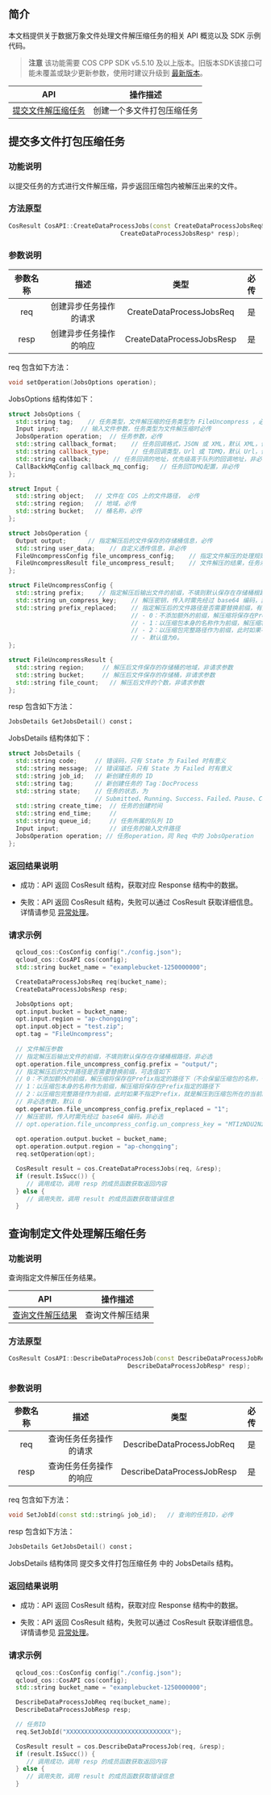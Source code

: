 ## 简介

本文档提供关于数据万象文件处理文件解压缩任务的相关 API 概览以及 SDK 示例代码。

> **注意**
>  该功能需要 COS CPP SDK v5.5.10 及以上版本。旧版本SDK该接口可能未覆盖或缺少更新参数，使用时建议升级到 [最新版本](https://cloud.tencent.com/document/product/460/72872)。


| API | 操作描述 |
| ------ | ------ |
| [提交文件解压缩任务](https://cloud.tencent.com/document/product/460/83087) | 创建一个多文件打包压缩任务 |

## 提交多文件打包压缩任务

### 功能说明

以提交任务的方式进行文件解压缩，异步返回压缩包内被解压出来的文件。

### 方法原型
``` c++
CosResult CosAPI::CreateDataProcessJobs(const CreateDataProcessJobsReq& req,
                               CreateDataProcessJobsResp* resp);
```

### 参数说明

| 参数名称 | 描述 | 类型 | 必传 |
|  :---: | :---: |  :---: | :---: |
| req | 创建异步任务操作的请求 | CreateDataProcessJobsReq  | 是 |
| resp | 创建异步任务操作的响应 | CreateDataProcessJobsResp  | 是 |


req 包含如下方法：

```cpp
void setOperation(JobsOptions operation);
```


JobsOptions 结构体如下：

```cpp
struct JobsOptions {
  std::string tag;    // 任务类型，文件解压缩的任务类型为 FileUncompress ，必传
  Input input;      // 输入文件参数，任务类型为文件解压缩时必传
  JobsOperation operation;  // 任务参数，必传
  std::string callback_format;    // 任务回调格式，JSON 或 XML，默认 XML，优先级高于队列的回调格式，非必传
  std::string callback_type;      // 任务回调类型，Url 或 TDMQ，默认 Url，优先级高于队列的回调类型，非必传
  std::string callback;      // 任务回调的地址，优先级高于队列的回调地址，非必传
  CallBackkMqConfig callback_mq_config;   // 任务回TDMQ配置，非必传
};

struct Input {
  std::string object;   // 文件在 COS 上的文件路径， 必传
  std::string region;   // 地域，必传
  std::string bucket;   // 桶名称，必传
};

struct JobsOperation {
  Output output;      // 指定解压后的文件保存的存储桶信息，必传
  std::string user_data;    // 自定义透传信息，非必传
  FileUncompressConfig file_uncompress_config;    // 指定文件解压的处理规则，必传
  FileUncompressResult file_uncompress_result;    // 文件解压的结果，任务未完成时不返回，非请求参数，在任务完成时返回
};

struct FileUncompressConfig {
  std::string prefix;    // 指定解压后输出文件的前缀，不填则默认保存在存储桶根路径，非必传
  std::string un_compress_key;    // 解压密钥，传入时需先经过 base64 编码，非必传
  std::string prefix_replaced;    // 指定解压后的文件路径是否需要替换前缀，有效值：
                                  // - 0：不添加额外的前缀，解压缩将保存在Prefix指定的路径下（不会保留压缩包的名称，仅将压缩包内的文件保存至指定的路径）。
                                  // - 1：以压缩包本身的名称作为前缀，解压缩将保存在Prefix指定的路径下。
                                  // - 2：以压缩包完整路径作为前缀，此时如果不指定Prefix，就是解压到压缩包所在的当前路径（包含压缩包本身名称）。
                                  // - 默认值为0。
};

struct FileUncompressResult {
  std::string region;     // 解压后文件保存的存储桶的地域，非请求参数
  std::string bucket;     // 解压后文件保存的存储桶，非请求参数
  std::string file_count;   // 解压后文件的个数，非请求参数
};
```


resp 包含如下方法：

```cpp
JobsDetails GetJobsDetail() const；
```

JobsDetails 结构体如下：

```cpp
struct JobsDetails {
  std::string code;     // 错误码，只有 State 为 Failed 时有意义
  std::string message;  // 错误描述，只有 State 为 Failed 时有意义
  std::string job_id;   // 新创建任务的 ID
  std::string tag;      // 新创建任务的 Tag：DocProcess
  std::string state;    // 任务的状态，为
                        // Submitted、Running、Success、Failed、Pause、Cancel 其中一个
  std::string create_time;  // 任务的创建时间
  std::string end_time;     //
  std::string queue_id;     // 任务所属的队列 ID
  Input input;              // 该任务的输入文件路径
  JobsOperation operation; // 任务operation，同 Req 中的 JobsOperation
};
```


### 返回结果说明
- 成功：API 返回 CosResult 结构，获取对应 Response 结构中的数据。

- 失败：API 返回 CosResult 结构，失败可以通过 CosResult 获取详细信息。详情请参见 [异常处理](https://cloud.tencent.com/document/product/436/35164)。


### 请求示例
```cpp
  qcloud_cos::CosConfig config("./config.json");
  qcloud_cos::CosAPI cos(config);
  std::string bucket_name = "examplebucket-1250000000";

  CreateDataProcessJobsReq req(bucket_name);
  CreateDataProcessJobsResp resp;

  JobsOptions opt;
  opt.input.bucket = bucket_name;
  opt.input.region = "ap-chongqing";
  opt.input.object = "test.zip";
  opt.tag = "FileUncompress";
 
  // 文件解压参数
  // 指定解压后输出文件的前缀，不填则默认保存在存储桶根路径，非必选
  opt.operation.file_uncompress_config.prefix = "output/";       
  // 指定解压后的文件路径是否需要替换前缀，可选值如下
  // 0：不添加额外的前缀，解压缩将保存在Prefix指定的路径下（不会保留压缩包的名称，仅将压缩包内的文件保存至指定的路径）
  // 1：以压缩包本身的名称作为前缀，解压缩将保存在Prefix指定的路径下
  // 2：以压缩包完整路径作为前缀，此时如果不指定Prefix，就是解压到压缩包所在的当前路径（包含压缩包本身名称）
  // 非必选参数，默认 0
  opt.operation.file_uncompress_config.prefix_replaced = "1";    
  // 解压密钥，传入时需先经过 base64 编码，非必选
  // opt.operation.file_uncompress_config.un_compress_key = "MTIzNDU2Nzg5MA==";
  
  opt.operation.output.bucket = bucket_name;
  opt.operation.output.region = "ap-chongqing";
  req.setOperation(opt);

  CosResult result = cos.CreateDataProcessJobs(req, &resp);
  if (result.IsSucc()) {
     // 调用成功，调用 resp 的成员函数获取返回内容
  } else {
     // 调用失败，调用 result 的成员函数获取错误信息
  } 
```


## 查询制定文件处理解压缩任务

### 功能说明

查询指定文件解压任务结果。

| API | 操作描述 |
| ------ | ------ |
| [查询文件解压结果](https://cloud.tencent.com/document/product/460/83088) | 查询文件解压结果 |

### 方法原型
``` c++
CosResult CosAPI::DescribeDataProcessJob(const DescribeDataProcessJobReq& req,
                                 DescribeDataProcessJobResp* resp);
```

### 参数说明

| 参数名称 | 描述 | 类型 | 必传 |
|  :---: | :---: |  :---: | :---: |
| req | 查询任务任务操作的请求 | DescribeDataProcessJobReq  | 是 |
| resp | 查询任务任务操作的响应 | DescribeDataProcessJobResp  | 是 |


req 包含如下方法：

```cpp
void SetJobId(const std::string& job_id);   // 查询的任务ID，必传
```

resp 包含如下方法：

```cpp
JobsDetails GetJobsDetail() const；
```

JobsDetails 结构体同 提交多文件打包压缩任务 中的 JobsDetails 结构。



### 返回结果说明
- 成功：API 返回 CosResult 结构，获取对应 Response 结构中的数据。

- 失败：API 返回 CosResult 结构，失败可以通过 CosResult 获取详细信息。详情请参见 [异常处理](https://cloud.tencent.com/document/product/436/35164)。


### 请求示例
```cpp
  qcloud_cos::CosConfig config("./config.json");
  qcloud_cos::CosAPI cos(config);
  std::string bucket_name = "examplebucket-1250000000";

  DescribeDataProcessJobReq req(bucket_name);
  DescribeDataProcessJobResp resp;

  // 任务ID
  req.SetJobId("XXXXXXXXXXXXXXXXXXXXXXXXXXXXX");

  CosResult result = cos.DescribeDataProcessJob(req, &resp);
  if (result.IsSucc()) {
     // 调用成功，调用 resp 的成员函数获取返回内容
  } else {
     // 调用失败，调用 result 的成员函数获取错误信息
  } 
```